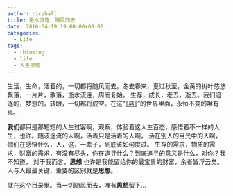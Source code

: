 ```yaml
---
author: riceball
title: 逝水流连，随风而去
date: 2016-04-19 19:00:00+08:00
categories:
  - Life
tags:
  - thinking
  - life
  - 人生感悟
---
```


生活，生命，活着的，一切都将随风而去。冬去春来，夏过秋至，金黄的树叶悠悠飘落，一片片，散落，逝水流连，周而复始。
生存，成长，老去，逝去。我们追逐的，梦想的，转眼，一切都将成空。在这“[《易》][易经]”的世界里面，永恒不变的唯有
`易`。

**我们**都只是那短短的人生过客啊，观察，体验着这人生百态，感悟着不一样的人生，也许。随波逐流的人啊，活着只是活着的人啊，
活在别人的目光中的人啊，你们在感悟什么，人，这，一辈子，到底该如何度过。
生存的需求，物质的需求，财富的需求，有没有尽头，你在追寻什么？到底追寻的意义是什么，对你？我不知道，
对于我而言，**思想** 也许是我能留给你的最宝贵的财富，余者皆浮云矣。人与人最最关键，重要的区别就是**思想**。

就在这个目录里。当一切随风而去，唯有**思想**留下...


[易经]:https://zh.wikipedia.org/wiki/易经
